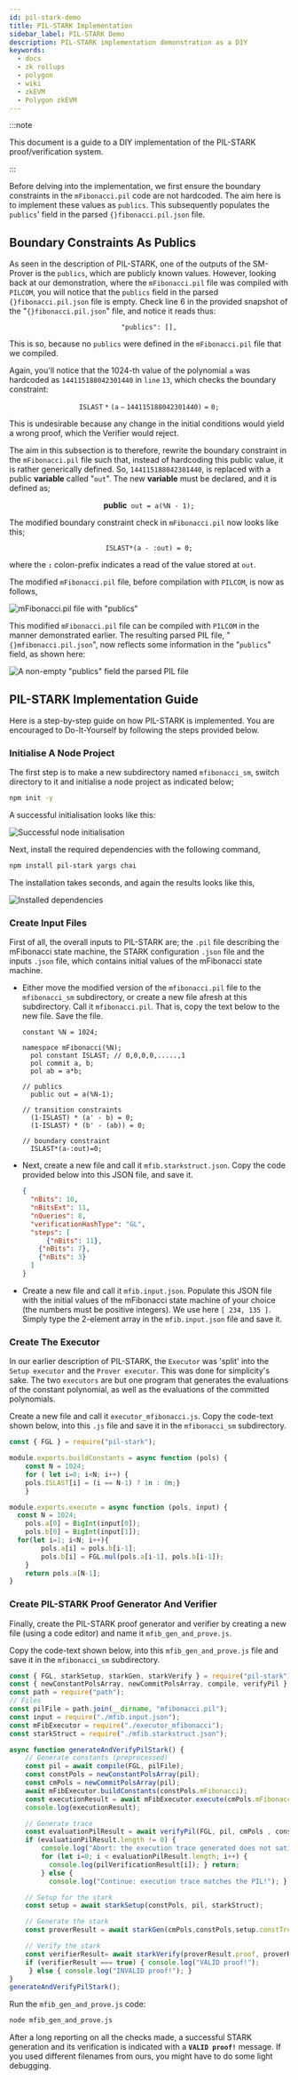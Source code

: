 ```yaml
---
id: pil-stark-demo
title: PIL-STARK Implementation
sidebar_label: PIL-STARK Demo
description: PIL-STARK implementation demonstration as a DIY
keywords:
  - docs
  - zk rollups
  - polygon
  - wiki
  - zkEVM
  - Polygon zkEVM
---
```


:::note

This document is a guide to a DIY implementation of the PIL-STARK proof/verification system.

:::

Before delving into the implementation, we first ensure the boundary constraints in the  $\texttt{mFibonacci.pil}$ code are not hardcoded. The aim here is to implement these values as $\texttt{publics}$. This subsequently populates the $\texttt{publics}$' field in the parsed $\texttt{\{ \} fibonacci.pil.json}$ file.

## Boundary Constraints As Publics

As seen in the description of PIL-STARK, one of the outputs of the SM-Prover is the $\texttt{publics}$, which are publicly known values. However, looking back at our demonstration, where the $\texttt{mFibonacci.pil}$ file was compiled with $\texttt{PILCOM}$, you will notice that the $\texttt{publics}$ field in the parsed $\texttt{\{ \} fibonacci.pil.json}$ file is empty. Check $\text{line 6}$ in the provided snapshot of the "$\texttt{\{ \} fibonacci.pil.json}$" file, and notice it reads thus:

$$
\texttt{"publics": [],}
$$

This is so, because no $\texttt{publics}$ were defined in the $\texttt{mFibonacci.pil}$ file that we compiled.

Again, you'll notice that the 1024-th value of the polynomial $\texttt{a}$ was hardcoded as $\mathtt{144115188042301440}$ in $\texttt{line}$ $\texttt{13}$, which checks the boundary constraint:

$$
\mathtt{ISLAST*(a - 144115188042301440) = 0;}
$$

This is undesirable because any change in the initial conditions would yield a wrong proof, which the Verifier would reject.

The aim in this subsection is to therefore, rewrite the boundary constraint in the $\texttt{mFibonacci.pil}$ file such that, instead of hardcoding this public value, it is rather generically defined. So, $\mathtt{144115188042301440}$, is replaced with a public **variable** called "$\texttt{out}$". The new **variable** must be declared, and it is defined as;

$$
\textbf{public} \texttt{ out = a(\%N - 1);}
$$

The modified boundary constraint check in  $\texttt{mFibonacci.pil}$ now looks like this;

$$
\texttt{ISLAST*(a - :out) = 0;}
$$

where the  **` : `**  colon-prefix indicates a read of the value stored at $\texttt{out}$.

The modified $\texttt{mFibonacci.pil}$ file, before compilation with $\texttt{PILCOM}$, is now as follows,

![mFibonacci.pil file with "publics"](figures/fib17-mfib-pil-w-pubs.png)

This modified $\texttt{mFibonacci.pil}$ file can be compiled with $\texttt{PILCOM}$ in the manner demonstrated earlier. The resulting parsed PIL file, "$\texttt{\{ \} mfibonacci.pil.json}$", now reflects some information in the "$\texttt{publics}$" field, as shown here:

![A non-empty "publics" field the parsed PIL file ](figures/fib18-non-empt-pubs-field.png)

## PIL-STARK Implementation Guide

Here is a step-by-step guide on how PIL-STARK is implemented. You are encouraged to Do-It-Yourself by following the steps provided below.

### Initialise A Node Project

The first step is to make a new subdirectory named `mfibonacci_sm`, switch directory to it and initialise a node project as indicated below;

```bash
npm init -y
```

A successful initialisation looks like this:

![Successful node initialisation](figures/fib19-init-node-project.png) 

Next, install the required dependencies with the following command,

```bash
npm install pil-stark yargs chai
```

The installation takes seconds, and again the results looks like this,

![Installed dependencies](figures/fib20-dependncs-install-mfib.png)

### Create Input Files

First of all, the overall inputs to PIL-STARK are; the $\texttt{.pil}$ file describing the mFibonacci state machine, the STARK configuration $\texttt{.json}$ file and the inputs $\texttt{.json}$ file, which contains initial values of the mFibonacci state machine.

- Either move the modified version of the $\texttt{mfibonacci.pil}$ file to the $\mathtt{mfibonacci\_sm}$ subdirectory, or create a new file afresh at this subdirectory. Call it $\texttt{mfibonacci.pil}$. That is, copy the text below to the new file. Save the file.

  ```pil title="mfibonacci.pil"
  constant %N = 1024;
  
  namespace mFibonacci(%N);
    pol constant ISLAST; // 0,0,0,0,.....,1 
    pol commit a, b;
    pol ab = a*b;

  // publics
  	public out = a(%N-1);

  // transition constraints
  	(1-ISLAST) * (a' - b) = 0;
  	(1-ISLAST) * (b' - (ab)) = 0;

  // boundary constraint
    ISLAST*(a-:out)=0;              
  ```

- Next, create a new file and call it `mfib.starkstruct.json`. Copy the code provided below into this JSON file, and save it.

  ```json
  {
    "nBits": 10,
    "nBitsExt": 11,
    "nQueries": 8, 
    "verificationHashType": "GL", 
    "steps": [
    	{"nBits": 11}, 
      {"nBits": 7}, 
      {"nBits": 3}
  	]
  }
  ```

- Create a new file and call it `mfib.input.json`. Populate this JSON file with the initial values of the mFibonacci state machine of your choice (the numbers must be positive integers). We use here $\texttt{[ 234, 135 ]}$. Simply type the 2-element array in the `mfib.input.json` file and save it.

### Create The Executor

In our earlier description of PIL-STARK, the $\texttt{Executor}$ was 'split' into the $\texttt{Setup} \texttt{ executor}$ and the $\texttt{Prover } \texttt{executor}$. This was done for simplicity's sake. The two $\texttt{executors}$ are but one program that generates the evaluations of the constant polynomial, as well as the evaluations of the committed polynomials.

Create a new file and call it  `executor_mfibonacci.js`. Copy the code-text shown below, into this `.js` file and save it in the `mfibonacci_sm` subdirectory.

```js title="executor_mfibonacci.js"
const { FGL } = require("pil-stark");

module.exports.buildConstants = async function (pols) {
	const N = 1024;
	for ( let i=0; i<N; i++) { 
  	pols.ISLAST[i] = (i == N-1) ? 1n : 0n;}
    }

module.exports.execute = async function (pols, input) { 
  const N = 1024;
	pols.a[0] = BigInt(input[0]);
	pols.b[0] = BigInt(input[1]); 
  for(let i=1; i<N; i++){
		pols.a[i] = pols.b[i-1];
		pols.b[i] = FGL.mul(pols.a[i-1], pols.b[i-1]);
	}
	return pols.a[N-1];
}
```

### Create PIL-STARK Proof Generator And Verifier

Finally, create the PIL-STARK proof generator and verifier by creating a new file (using a code editor) and name it `mfib_gen_and_prove.js`. 

Copy the code-text shown below, into this `mfib_gen_and_prove.js` file and save it in the `mfibonacci_sm` subdirectory.

```js
const { FGL, starkSetup, starkGen, starkVerify } = require("pil-stark");
const { newConstantPolsArray, newCommitPolsArray, compile, verifyPil } = require("pilcom");
const path = require("path");
// Files
const pilFile = path.join(__dirname, "mfibonacci.pil");
const input = require("./mfib.input.json");
const mFibExecutor = require("./executor_mfibonacci");
const starkStruct = require("./mfib.starkstruct.json");

async function generateAndVerifyPilStark() {
    // Generate constants (preprocessed)
    const pil = await compile(FGL, pilFile);
    const constPols = newConstantPolsArray(pil);
    const cmPols = newCommitPolsArray(pil);
    await mFibExecutor.buildConstants(constPols.mFibonacci);
    const executionResult = await mFibExecutor.execute(cmPols.mFibonacci, input); 
    console.log(executionResult);

    // Generate trace
    const evaluationPilResult = await verifyPil(FGL, pil, cmPols , constPols); 
  	if (evaluationPilResult.length != 0) {
        console.log("Abort: the execution trace generated does not satisfy the PIL description!"); 
        for (let i=0; i < evaluationPilResult.length; i++) {
          console.log(pilVerificationResult[i]); } return;
     	} else { 
          console.log("Continue: execution trace matches the PIL!"); }

    // Setup for the stark
    const setup = await starkSetup(constPols, pil, starkStruct);

    // Generate the stark
    const proverResult = await starkGen(cmPols,constPols,setup.constTree,setup.starkInfo);

    // Verify the stark
    const verifierResult= await starkVerify(proverResult.proof, proverResult.publics, setup.constRoot,setup.starkInfo);
    if (verifierResult === true) { console.log("VALID proof!");
     } else { console.log("INVALID proof!"); }
}
generateAndVerifyPilStark();
```

Run the `mfib_gen_and_prove.js` code:

```bash
node mfib_gen_and_prove.js
```

After a long reporting on all the checks made, a successful STARK generation and its verification is indicated with a **$\texttt{VALID proof!}$** message. If you used different filenames from ours, you might have to do some light debugging.
